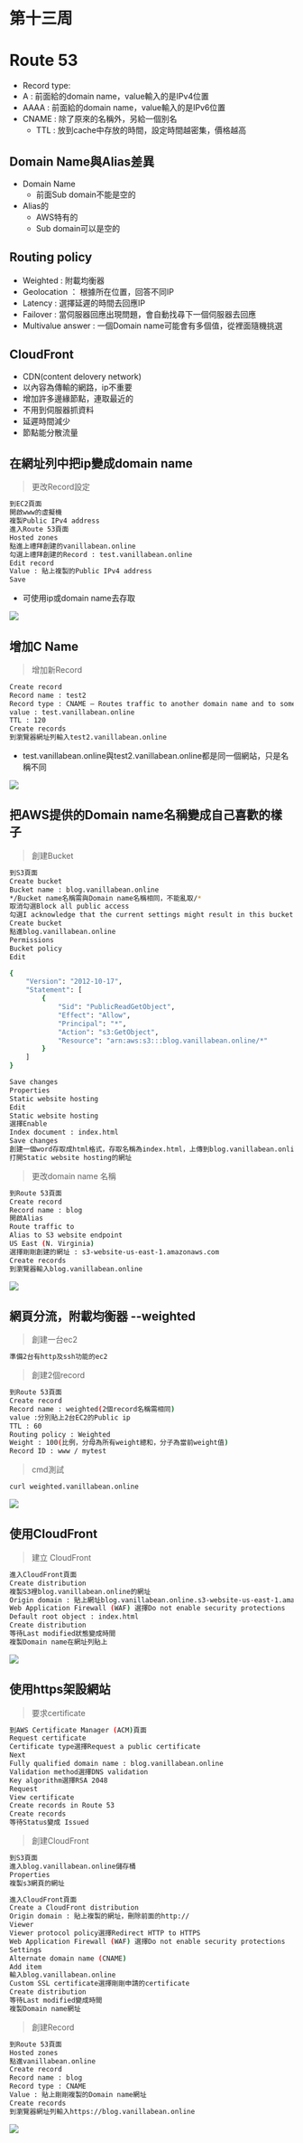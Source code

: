 # 第十三周
# Route 53
* Record type:
* A : 前面給的domain name，value輸入的是IPv4位置
* AAAA : 前面給的domain name，value輸入的是IPv6位置
* CNAME : 除了原來的名稱外，另給一個別名
  * TTL : 放到cache中存放的時間，設定時間越密集，價格越高
## Domain Name與Alias差異
* Domain Name
  * 前面Sub domain不能是空的
* Alias的
  * AWS特有的
  * Sub domain可以是空的
## Routing policy
* Weighted : 附載均衡器
* Geolocation ： 根據所在位置，回答不同IP
* Latency : 選擇延遲的時間去回應IP
* Failover : 當伺服器回應出現問題，會自動找尋下一個伺服器去回應
* Multivalue answer : 一個Domain name可能會有多個值，從裡面隨機挑選
## CloudFront
* CDN(content delovery network)
* 以內容為傳輸的網路，ip不重要
* 增加許多邊緣節點，連取最近的
* 不用到伺服器抓資料
* 延遲時間減少
* 節點能分散流量
## 在網址列中把ip變成domain name
> 更改Record設定
```sh
到EC2頁面
開啟www的虛擬機
複製Public IPv4 address
進入Route 53頁面
Hosted zones
點進上禮拜創建的vanillabean.online
勾選上禮拜創建的Record : test.vanillabean.online
Edit record
Value : 貼上複製的Public IPv4 address
Save
```
* 可使用ip或domain name去存取
<img src="../pic/1212.png">

## 增加C Name
> 增加新Record
```sh
Create record
Record name : test2
Record type : CNAME – Routes traffic to another domain name and to some AWS resourse
value : test.vanillabean.online
TTL : 120
Create records
到瀏覽器網址列輸入test2.vanillabean.online
```
* test.vanillabean.online與test2.vanillabean.online都是同一個網站，只是名稱不同
<img src="../pic/1212-1.png">

## 把AWS提供的Domain name名稱變成自己喜歡的樣子
> 創建Bucket
```sh
到S3頁面
Create bucket
Bucket name : blog.vanillabean.online
*/Bucket name名稱需與Domain name名稱相同，不能亂取/*
取消勾選Block all public access
勾選I acknowledge that the current settings might result in this bucket and the objects within becoming public.
Create bucket
點進blog.vanillabean.online
Permissions
Bucket policy
Edit

{
	"Version": "2012-10-17",
	"Statement": [
		{
			"Sid": "PublicReadGetObject",
			"Effect": "Allow",
			"Principal": "*",
			"Action": "s3:GetObject",
			"Resource": "arn:aws:s3:::blog.vanillabean.online/*"
		}
	]
}

Save changes
Properties
Static website hosting
Edit
Static website hosting
選擇Enable
Index document : index.html
Save changes
創建一個word存取成html格式，存取名稱為index.html，上傳到blog.vanillabean.online
打開Static website hosting的網址
```
> 更改domain name 名稱
```sh
到Route 53頁面
Create record
Record name : blog
開啟Alias
Route traffic to
Alias to S3 website endpoint
US East (N. Virginia)
選擇剛剛創建的網址 : s3-website-us-east-1.amazonaws.com
Create records
到瀏覽器輸入blog.vanillabean.online
```
<img src="../pic/1212-2.png">

## 網頁分流，附載均衡器 --weighted
>創建一台ec2
```sh
準備2台有http及ssh功能的ec2
```
>創建2個record
```sh
到Route 53頁面
Create record
Record name : weighted(2個record名稱需相同)
value :分別貼上2台EC2的Public ip
TTL : 60
Routing policy : Weighted
Weight : 100(比例，分母為所有weight總和，分子為當前weight值)
Record ID : www / mytest
```
> cmd測試
```sh
curl weighted.vanillabean.online
```
<img src="../pic/1212-4.png">

## 使用CloudFront
> 建立 CloudFront
```sh
進入CloudFront頁面
Create distribution
複製S3裡blog.vanillabean.online的網址
Origin domain : 貼上網址blog.vanillabean.online.s3-website-us-east-1.amazonaws.com，記得把前面的http://刪除
Web Application Firewall (WAF) 選擇Do not enable security protections
Default root object : index.html
Create distribution
等待Last modified狀態變成時間
複製Domain name在網址列貼上
```
<img src="../pic/1212-5.png">

## 使用https架設網站
> 要求certificate
```sh
到AWS Certificate Manager (ACM)頁面
Request certificate
Certificate type選擇Request a public certificate
Next
Fully qualified domain name : blog.vanillabean.online
Validation method選擇DNS validation
Key algorithm選擇RSA 2048
Request
View certificate
Create records in Route 53
Create records
等待Status變成 Issued
```
> 創建CloudFront
```sh
到S3頁面
進入blog.vanillabean.online儲存桶
Properties
複製s3網頁的網址

進入CloudFront頁面
Create a CloudFront distribution
Origin domain : 貼上複製的網址，刪除前面的http://
Viewer
Viewer protocol policy選擇Redirect HTTP to HTTPS
Web Application Firewall (WAF) 選擇Do not enable security protections
Settings
Alternate domain name (CNAME)
Add item
輸入blog.vanillabean.online
Custom SSL certificate選擇剛剛申請的certificate
Create distribution
等待Last modified變成時間
複製Domain name網址
```
> 創建Record
```sh
到Route 53頁面
Hosted zones
點進vanillabean.online
Create record
Record name : blog
Record type : CNAME
Value : 貼上剛剛複製的Domain name網址
Create records
到瀏覽器網址列輸入https://blog.vanillabean.online
```
<img src="../pic/1212-6.png">

